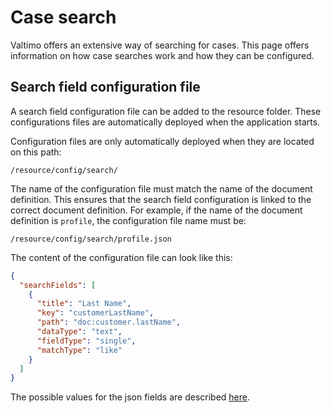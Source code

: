 # Case search

Valtimo offers an extensive way of searching for cases. This page offers information on how case searches work and how
they can be configured.

## Search field configuration file

A search field configuration file can be added to the resource folder. These configurations files are automatically
deployed when the application starts.

Configuration files are only automatically deployed when they are located on this path:

`/resource/config/search/`

The name of the configuration file must match the name of the document definition. This ensures that the search field
configuration is linked to the correct document definition. For example, if the name of the document definition
is `profile`, the configuration file name must be:

`/resource/config/search/profile.json`

The content of the configuration file can look like this:

```json
{
  "searchFields": [
    {
      "title": "Last Name",
      "key": "customerLastName",
      "path": "doc:customer.lastName",
      "dataType": "text",
      "fieldType": "single",
      "matchType": "like"
    }
  ]
}
```

The possible values for the json fields are described [here](configuring-search-fields.md).
